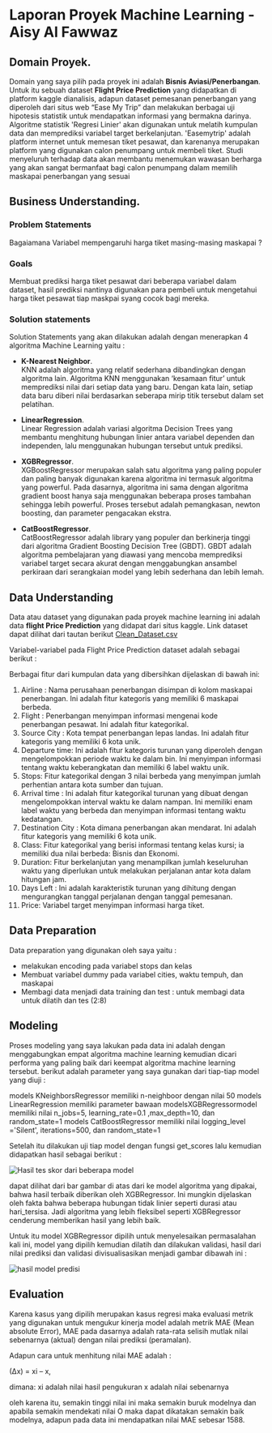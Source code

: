 # Laporan Proyek Machine Learning - Aisy Al Fawwaz

## Domain Proyek.

Domain yang saya pilih pada proyek ini adalah **Bisnis Aviasi/Penerbangan**.
Untuk itu sebuah dataset **Flight Price Prediction** yang didapatkan di platform kaggle dianalisis, adapun dataset pemesanan penerbangan yang diperoleh dari situs web “Ease My Trip” dan melakukan berbagai uji hipotesis statistik untuk mendapatkan informasi yang bermakna darinya. Algoritme statistik 'Regresi Linier' akan digunakan untuk melatih kumpulan data dan memprediksi variabel target berkelanjutan. 'Easemytrip' adalah platform internet untuk memesan tiket pesawat, dan karenanya merupakan platform yang digunakan calon penumpang untuk membeli tiket. Studi menyeluruh terhadap data akan membantu menemukan wawasan berharga yang akan sangat bermanfaat bagi calon penumpang dalam memilih maskapai penerbangan yang sesuai

## Business Understanding.

### Problem Statements

Bagaiamana  Variabel  mempengaruhi harga tiket masing-masing maskapai ?

### Goals
Membuat prediksi harga tiket pesawat dari beberapa variabel dalam dataset, hasil prediksi nantinya digunakan para pembeli untuk mengetahui harga tiket pesawat tiap maskpai syang cocok bagi mereka.

### Solution statements
Solution Statements yang akan dilakukan adalah dengan menerapkan 4 algoritma Machine Learning yaitu :

- **K-Nearest Neighbor**.<br>
  KNN adalah algoritma yang relatif sederhana dibandingkan dengan algoritma lain. Algoritma KNN menggunakan ‘kesamaan fitur’ untuk memprediksi nilai dari setiap data yang baru. Dengan kata lain, setiap data baru diberi nilai berdasarkan seberapa mirip titik tersebut dalam set pelatihan.

- **LinearRegression**.<br>
   Linear Regression adalah variasi algoritma  Decision Trees yang membantu menghitung hubungan linier antara variabel dependen dan independen, lalu menggunakan hubungan tersebut untuk prediksi. 

- **XGBRegressor**.<br>
 XGBoostRegressor merupakan salah satu algoritma yang paling populer dan paling banyak digunakan karena algoritma ini termasuk algoritma yang powerful. Pada dasarnya, algoritma ini sama dengan algoritma gradient boost hanya saja menggunakan beberapa proses tambahan sehingga lebih powerful. Proses tersebut adalah pemangkasan, newton boosting, dan parameter pengacakan ekstra.

- **CatBoostRegressor**.<br>
  CatBoostRegressor adalah library yang populer dan berkinerja tinggi dari algoritma Gradient Boosting Decision Tree (GBDT). GBDT adalah algoritma pembelajaran yang diawasi yang mencoba memprediksi variabel target secara akurat dengan menggabungkan ansambel perkiraan dari serangkaian model yang lebih sederhana dan lebih lemah.

## Data Understanding

Data atau dataset yang digunakan pada proyek machine learning ini adalah data **flight Price Prediction** yang didapat dari situs kaggle. Link dataset dapat dilihat dari tautan berikut [Clean_Dataset.csv](https://www.kaggle.com/datasets/shubhambathwal/flight-price-prediction)

Variabel-variabel pada Flight Price Prediction dataset adalah sebagai berikut :

Berbagai fitur dari kumpulan data yang dibersihkan dijelaskan di bawah ini:
1. Airline : Nama perusahaan penerbangan disimpan di kolom maskapai penerbangan. Ini adalah fitur kategoris yang memiliki 6 maskapai berbeda.
2. Flight : Penerbangan menyimpan informasi mengenai kode penerbangan pesawat. Ini adalah fitur kategorikal.
3. Source City : Kota tempat penerbangan lepas landas. Ini adalah fitur kategoris yang memiliki 6 kota unik.
4. Departure time: Ini adalah fitur kategoris turunan yang diperoleh dengan mengelompokkan periode waktu ke dalam bin. Ini menyimpan informasi tentang waktu keberangkatan dan memiliki 6 label waktu unik.
5. Stops: Fitur kategorikal dengan 3 nilai berbeda yang menyimpan jumlah perhentian antara kota sumber dan tujuan.
6. Arrival time : Ini adalah fitur kategorikal turunan yang dibuat dengan mengelompokkan interval waktu ke dalam nampan. Ini memiliki enam label waktu yang berbeda dan menyimpan informasi tentang waktu kedatangan.
7. Destination City : Kota dimana penerbangan akan mendarat. Ini adalah fitur kategoris yang memiliki 6 kota unik.
8. Class: Fitur kategorikal yang berisi informasi tentang kelas kursi; ia memiliki dua nilai berbeda: Bisnis dan Ekonomi.
9. Duration: Fitur berkelanjutan yang menampilkan jumlah keseluruhan waktu yang diperlukan untuk melakukan perjalanan antar kota dalam hitungan jam.
10. Days Left : Ini adalah karakteristik turunan yang dihitung dengan mengurangkan tanggal perjalanan dengan tanggal pemesanan.
11. Price: Variabel target menyimpan informasi harga tiket.

## Data Preparation

Data preparation yang digunakan oleh saya yaitu :
- melakukan encoding pada variabel stops dan kelas
- Membuat variabel dummy pada variabel cities, waktu tempuh, dan maskapai
- Membagi data menjadi data training dan test : untuk membagi data untuk dilatih dan tes (2:8)


## Modeling

Proses modeling yang saya lakukan pada data ini adalah dengan menggabungkan empat algoritma machine learning kemudian dicari performa yang paling baik dari keempat algoritma machine learning tersebut. berikut adalah parameter yang saya gunakan dari tiap-tiap model yang diuji :

models KNeighborsRegressor memiliki n-neighboor dengan nilai 50
models LinearRegression memiliki parameter bawaan
modelsXGBRegressormodel memiliki nilai n_jobs=5, learning_rate=0.1 ,max_depth=10, dan random_state=1
models CatBoostRegressor memiliki nilai logging_level ='Silent', iterations=500, dan random_state=1

Setelah itu dilakukan uji tiap model dengan fungsi get_scores lalu kemudian didapatkan hasil sebagai berikut :

![Hasil tes skor dari beberapa model](https://github.com/aisyalfawwaz/Machinelearningterapan/blob/main/regressor.png?raw=truer)

dapat dilihat dari bar gambar di atas dari ke model algoritma yang dipakai, bahwa  hasil terbaik diberikan oleh XGBRegressor. Ini mungkin dijelaskan oleh fakta bahwa beberapa hubungan tidak linier seperti durasi atau hari_tersisa. Jadi algoritma yang lebih fleksibel seperti XGBRegressor cenderung memberikan hasil yang lebih baik.

Untuk itu model XGBRegressor dipilih untuk menyelesaikan permasalahan kali ini, model yang dipilih kemudian dilatih dan dilakukan validasi, hasil dari nilai prediksi dan validasi divisualisasikan menjadi gambar dibawah ini :

![hasil model predisi](https://raw.githubusercontent.com/aisyalfawwaz/Machinelearningterapan/main/price.png)


## Evaluation

Karena kasus yang dipilih merupakan kasus regresi maka evaluasi metrik yang digunakan untuk mengukur kinerja model adalah metrik MAE (Mean absolute  Error), MAE pada dasarnya  adalah rata-rata selisih mutlak nilai sebenarnya (aktual) dengan nilai prediksi (peramalan).

Adapun cara untuk menhitung nilai MAE adalah :

(Δx) = xi – x,

dimana:
xi adalah nilai hasil pengukuran
x adalah nilai sebenarnya

oleh karena itu, semakin tinggi nilai ini maka semakin buruk modelnya dan apabila semakin mendekati nilai O maka dapat dikatakan semakin baik modelnya, adapun pada data ini mendapatkan nilai MAE sebesar 1588.

